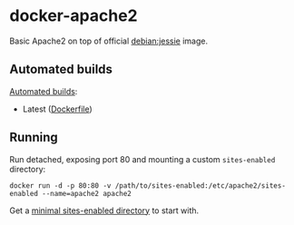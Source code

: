 # docker-apache2
Basic Apache2 on top of official [debian:jessie](https://hub.docker.com/_/debian/) image.

## Automated builds

[Automated builds](https://hub.docker.com/r/vicgonco/apache2/):

* Latest ([Dockerfile](https://github.com/victorzinho/docker-apache2/blob/master/Dockerfile))

## Running

Run detached, exposing port 80 and mounting a custom `sites-enabled` directory:

```
docker run -d -p 80:80 -v /path/to/sites-enabled:/etc/apache2/sites-enabled --name=apache2 apache2
```

Get a [minimal sites-enabled directory](https://github.com/victorzinho/docker-apache2/tree/master/sites-enabled) to start with.

